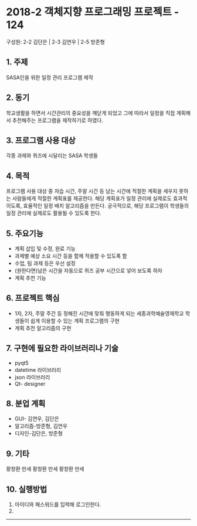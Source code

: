 # 2018-2 객체지향 프로그래밍 프로젝트 - 124
구성원: 2-2 김단은 | 2-3 김연우 | 2-5 방준형

## 1. 주제
SASA인을 위한 일정 관리 프로그램 제작

## 2. 동기
학교생활을 하면서 시간관리의 중요성을 깨닫게 되었고 그에 따라서 일정을 직접 계획해서 추천해주는 프로그램을 제작하기로 하였다.

## 3. 프로그램 사용 대상
각종 과제와 퀴즈에 시달리는 SASA 학생들

## 4. 목적
프로그램 사용 대상 중 자습 시간, 주말 시간 등 남는 시간에 적절한 계획을 세우지 못하는 사람들에게 적절한 계획표를 제공한다. 해당 계획표가 일정 관리에 실제로도 효과적이도록, 효율적인 일정 배치 알고리즘을 만든다. 궁극적으로, 해당 프로그램이 학생들의 일정 관리에 실제로도 활용될 수 있도록 한다.

## 5. 주요기능
- 계획 삽입 및 수정, 완료 기능
- 과제별 예상 소요 시간 등을 함께 적용할 수 있도록 함
- 수업, 팀 과제 등은 우선 설정
- (원한다면)남은 시간을 자동으로 퀴즈 공부 시간으로 넣어 보도록 하자
- 계획 추천 기능 

## 6. 프로젝트 핵심
- 1자, 2자, 주말 주간 등 정해진 시간에 맞춰 행동하게 되는 세종과학예술영재학교 학생들이 쉽게 이용할 수 있는 계획 프로그램의 구현
- 계획 추천 알고리즘의 구현

## 7. 구현에 필요한 라이브러리나 기술
- pyqt5
- datetime 라이브러리
- json 라이브러리
- Qt- designer

## 8. **분업 계획**
- GUI- 김연우, 김단은
- 알고리즘-방준형, 김연우
- 디자인-김단은, 방준형

## 9. 기타
황창환 만세
황창환 만세 황창환 만세

## 10. 실행방법
1. 아이디와 패스워드를 입력해 로그인한다.
2. 
<hr>
